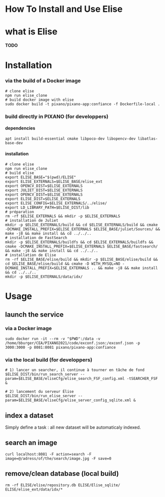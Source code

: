 How To Install and Use Elise
===============

# what is Elise
**TODO**

# Installation
### via the build of a Docker image
```
# clone elise
npm run elise_clone
# build docker image with elise
sudo docker build -t pixano/pixano-app:confiance -f Dockerfile-local .
```

### build directly in PIXANO (for developpers)
#### dependencies
```
apt install build-essential cmake libpoco-dev libopencv-dev libatlas-base-dev
```
#### installation
```
# clone elise
npm run elise_clone
# build elise
export ELISE_BASE="$(pwd)/ELISE"
export ELISE_EXTERNALS=$ELISE_BASE/elise_ext
export OPENCV_DIST=$ELISE_EXTERNALS
export JULIET_DIST=$ELISE_EXTERNALS
export OPENCV_DIST=$ELISE_EXTERNALS
export ELISE_DIST=$ELISE_EXTERNALS
export ELISE_CONFIG=$ELISE_EXTERNALS/../elise/
export LD_LIBRARY_PATH=$ELISE_DIST/lib
# préparation
rm -rf $ELISE_EXTERNALS && mkdir -p $ELISE_EXTERNALS
# installation de Juliet
mkdir -p $ELISE_EXTERNALS/build && cd $ELISE_EXTERNALS/build && cmake -DCMAKE_INSTALL_PREFIX=$ELISE_EXTERNALS $ELISE_BASE/juliet/Sources/ && make -j8 && make install && cd ../../..
# installation de FastSearch
mkdir -p $ELISE_EXTERNALS/buildfs && cd $ELISE_EXTERNALS/buildfs && cmake -DCMAKE_INSTALL_PREFIX=$ELISE_EXTERNALS $ELISE_BASE/fastsearch/ && make -j8 && make install && cd ../../..
# installation de Elise
rm -rf $ELISE_BASE/elise/build && mkdir -p $ELISE_BASE/elise/build && cd $ELISE_BASE/elise/build && cmake -D WITH_MYSQL=NO -DCMAKE_INSTALL_PREFIX=$ELISE_EXTERNALS .. && make -j8 && make install && cd ../../..
mkdir -p $ELISE_EXTERNALS/data/idx/
```

# Usage
## launch the service
### via a Docker image
```
sudo docker run -it --rm -v "$PWD":/data -v /home/bburger/CEA/PIXANO2021/code/exconf.json:/exconf.json -p 3000:3000 -p 8081:8081 pixano/pixano-app:confiance
```
### via the local build  (for developpers)
```
# 1) lancer un searcher, il continue à tourner en tâche de fond
$ELISE_DIST/bin/run_search_server --param=$ELISE_BASE/eliseCfg/elise_search_FSF_config.xml -tSEARCHER_FSF &

# 2) lancement du serveur Élise
$ELISE_DIST/bin/run_elise_server --param=$ELISE_BASE/eliseCfg/elise_server_config_sqlite.xml &
```

## index a dataset
Simply define a task : all new dataset will be automaticaly indexed.

## search an image
```
curl localhost:8081 -F action=search -F image=@/adress/of/the/search/image.jpg -F save=0
```

## remove/clean database (local build)
```
rm -rf ELISE/elise/repository.db ELISE/Elise_sqlite/ ELISE/elise_ext/data/idx/*
```



